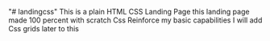 "# landingcss"
This is a plain HTML CSS Landing Page
this landing page made 100 percent with scratch Css
Reinforce my basic capabilities
I will add Css grids later to this
